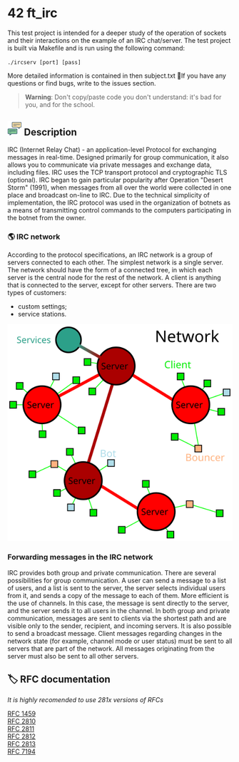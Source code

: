 # 42 ft_irc

This test project is intended for a deeper study of the operation of sockets and their interactions on the example of an IRC chat/server. The test project is built via 
Makefile and is run using the following command:

``./ircserv [port] [pass]`` 

More detailed information is contained in then subject.txt 
📌If you have any questions or find bugs, write to the issues section.

>  **Warning**: Don't copy/paste code you don't understand: it's bad for you, and for the school.




## <img src="https://github.com/markveligod/ft_irc/blob/main/img/chat.gif" width="32" height="32" > Description

IRC (Internet Relay Chat) - an application-level Protocol for exchanging messages in real-time. Designed primarily for group communication, it also allows you to 
communicate via private messages and exchange data, including files. IRC uses the TCP transport protocol and cryptographic TLS (optional). IRC began to gain 
particular popularity after Operation "Desert Storm" (1991), when messages from all over the world were collected in one place and broadcast on-line to IRC. 
Due to the technical simplicity of implementation, the IRC protocol was used in the organization of botnets as a means of transmitting control commands to the 
computers participating in the botnet from the owner.

### :earth_americas: IRC network

According to the protocol specifications, an IRC network is a group of servers connected to each other. The simplest network is a single server. The network 
should have the form of a connected tree, in which each server is the central node for the rest of the network. A client is anything that is connected to the 
server, except for other servers. There are two types of customers:

- custom settings;
- service stations.

<img src="https://github.com/markveligod/ft_irc/blob/main/img/network.svg">

### Forwarding messages in the IRC network

IRC provides both group and private communication. There are several possibilities for group communication. A user can send a message to a list of users, 
and a list is sent to the server, the server selects individual users from it, and sends a copy of the message to each of them. More efficient is the use 
of channels. In this case, the message is sent directly to the server, and the server sends it to all users in the channel. In both group and private 
communication, messages are sent to clients via the shortest path and are visible only to the sender, recipient, and incoming servers. It is also possible 
to send a broadcast message. Client messages regarding changes in the network state (for example, channel mode or user status) must be sent to all servers 
that are part of the network. All messages originating from the server must also be sent to all other servers.

## 🏷️ RFC documentation

*It is highly recomended to use 281x versions of RFCs*

[RFC 1459](https://tools.ietf.org/html/rfc1459)  
[RFC 2810](https://tools.ietf.org/html/rfc2810)  
[RFC 2811](https://tools.ietf.org/html/rfc2811)  
[RFC 2812](https://tools.ietf.org/html/rfc2812)  
[RFC 2813](https://tools.ietf.org/html/rfc2813)  
[RFC 7194](https://tools.ietf.org/html/rfc7194)  
